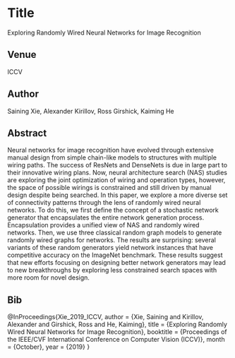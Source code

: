 # Title
Exploring Randomly Wired Neural Networks for Image Recognition

## Venue
ICCV

## Author
Saining Xie, Alexander Kirillov, Ross Girshick, Kaiming He

## Abstract
Neural networks for image recognition have evolved through extensive manual design from simple chain-like models to structures with multiple wiring paths. The success of ResNets and DenseNets is due in large part to their innovative wiring plans. Now, neural architecture search (NAS) studies are exploring the joint optimization of wiring and operation types, however, the space of possible wirings is constrained and still driven by manual design despite being searched. In this paper, we explore a more diverse set of connectivity patterns through the lens of randomly wired neural networks. To do this, we first define the concept of a stochastic network generator that encapsulates the entire network generation process. Encapsulation provides a unified view of NAS and randomly wired networks. Then, we use three classical random graph models to generate randomly wired graphs for networks. The results are surprising: several variants of these random generators yield network instances that have competitive accuracy on the ImageNet benchmark. These results suggest that new efforts focusing on designing better network generators may lead to new breakthroughs by exploring less constrained search spaces with more room for novel design.

## Bib
@InProceedings{Xie_2019_ICCV,
author = {Xie, Saining and Kirillov, Alexander and Girshick, Ross and He, Kaiming},
title = {Exploring Randomly Wired Neural Networks for Image Recognition},
booktitle = {Proceedings of the IEEE/CVF International Conference on Computer Vision (ICCV)},
month = {October},
year = {2019}
}
